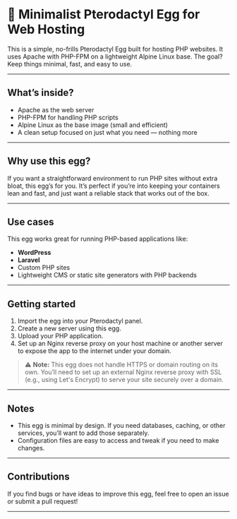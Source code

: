 # 🦖 Minimalist Pterodactyl Egg for Web Hosting

This is a simple, no-frills Pterodactyl Egg built for hosting PHP websites. It uses Apache with PHP-FPM on a lightweight Alpine Linux base. The goal? Keep things minimal, fast, and easy to use.

---

## What’s inside?

- Apache as the web server  
- PHP-FPM for handling PHP scripts  
- Alpine Linux as the base image (small and efficient)  
- A clean setup focused on just what you need — nothing more

---

## Why use this egg?

If you want a straightforward environment to run PHP sites without extra bloat, this egg’s for you. It’s perfect if you’re into keeping your containers lean and fast, and just want a reliable stack that works out of the box.

---

## Use cases

This egg works great for running PHP-based applications like:

- **WordPress**  
- **Laravel**  
- Custom PHP sites  
- Lightweight CMS or static site generators with PHP backends

---

## Getting started

1. Import the egg into your Pterodactyl panel.  
2. Create a new server using this egg.  
3. Upload your PHP application.  
4. Set up an Nginx reverse proxy on your host machine or another server to expose the app to the internet under your domain.

> ⚠️ **Note:** This egg does not handle HTTPS or domain routing on its own. You’ll need to set up an external Nginx reverse proxy with SSL (e.g., using Let's Encrypt) to serve your site securely over a domain.

---

## Notes

- This egg is minimal by design. If you need databases, caching, or other services, you’ll want to add those separately.  
- Configuration files are easy to access and tweak if you need to make changes.

---

## Contributions

If you find bugs or have ideas to improve this egg, feel free to open an issue or submit a pull request!

---
